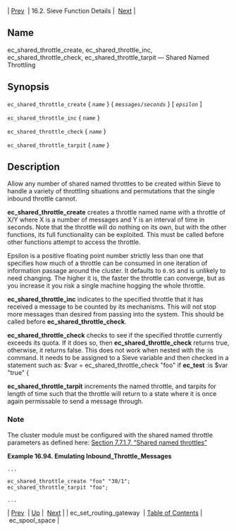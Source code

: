 | [Prev](sieve.ref.ec_set_routing_gateway)  | 16.2. Sieve Function Details |  [Next](sieve.ref.ec_spool_space.php) |

<a name="sieve.ref.ec_shared_throttle"></a>
## Name

ec_shared_throttle_create, ec_shared_throttle_inc, ec_shared_throttle_check, ec_shared_throttle_tarpit — Shared Named Throttling

## Synopsis

`ec_shared_throttle_create` { *`name`* } { *`messages/seconds`* } [ *`epsilon`* ]

`ec_shared_throttle_inc` { *`name`* }

`ec_shared_throttle_check` { *`name`* }

`ec_shared_throttle_tarpit` { *`name`* }

<a name="idp30563808"></a>
## Description

Allow any number of shared named throttles to be created within Sieve to handle a variety of throttling situations and permutations that the single inbound throttle cannot.

**ec_shared_throttle_create** creates a throttle named name with a throttle of X/Y where X is a number of messages and Y is an interval of time in seconds. Note that the throttle will do nothing on its own, but with the other functions, its full functionality can be exploited. This must be called before other functions attempt to access the throttle.

Epsilon is a positive floating point number strictly less than one that specifies how much of a throttle can be consumed in one iteration of information passage around the cluster. It defaults to `0.95` and is unlikely to need changing. The higher it is, the faster the throttle can converge, but as you increase it you risk a single machine hogging the whole throttle.

**ec_shared_throttle_inc** indicates to the specified throttle that it has received a message to be counted by its mechanisms. This will not stop more messages than desired from passing into the system. This should be called before **ec_shared_throttle_check**.

**ec_shared_throttle_check** checks to see if the specified throttle currently exceeds its quota. If it does so, then **ec_shared_throttle_check** returns true, otherwise, it returns false. This does not work when nested with the :is command. It needs to be assigned to a Sieve variable and then checked in a statement such as: $var = ec_shared_throttle_check "foo" if **ec_test** :is $var "true" {

**ec_shared_throttle_tarpit** increments the named throttle, and tarpits for length of time such that the throttle will return to a state where it is once again permissable to send a message through.

### Note

The cluster module must be configured with the shared named throttle parameters as defined here: [Section 7.7.1.7, “Shared named throttles”](cluster.config.replication#cluster.replication.named_throttles "7.7.1.7. Shared named throttles")

<a name="example.ec_shared_throttle-tarpit"></a>

**Example 16.94. Emulating Inbound_Throttle_Messages**

```
...

ec_shared_throttle_create "foo" "30/1";
ec_shared_throttle_tarpit "foo";

...
```

| [Prev](sieve.ref.ec_set_routing_gateway)  | [Up](sieve.ref.files.php) |  [Next](sieve.ref.ec_spool_space.php) |
| ec_set_routing_gateway  | [Table of Contents](index) |  ec_spool_space |
